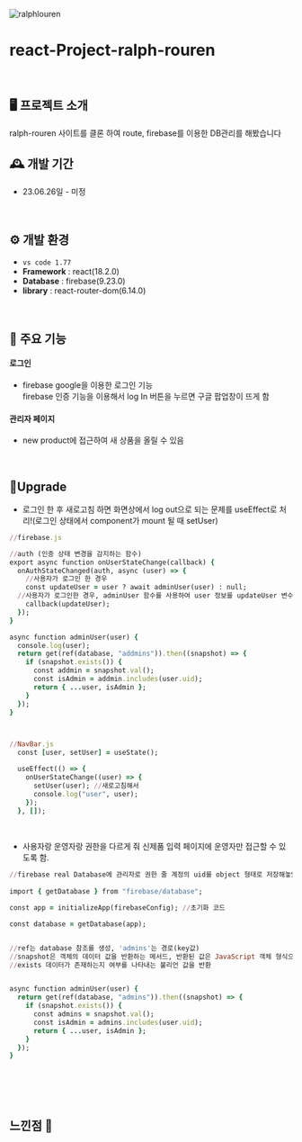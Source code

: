 ![ralphlouren](https://github.com/future9061/ralph-lauren-react/assets/132829711/3ff13a2a-f25a-439c-81ba-ff3124bef497)
<br>


# react-Project-ralph-rouren
<br>


## 🖥️ 프로젝트 소개
ralph-rouren 사이트를 클론 하여 route, firebase를 이용한 DB관리를 해봤습니다
<br>

## 🕰️ 개발 기간
* 23.06.26일 - 미정
<br>


## ⚙️ 개발 환경
- `vs code 1.77`
- **Framework** : react(18.2.0)
- **Database** : firebase(9.23.0)
- **library** : react-router-dom(6.14.0)
<br>


## 📌 주요 기능
#### 로그인 
- firebase google을 이용한 로그인 기능<br />
  firebase 인증 기능을 이용해서 log In 버튼을 누르면 구글 팝업창이 뜨게 함


#### 관리자 페이지 
- new product에 접근하여 새 상품을 올릴 수 있음

<br>


## 🎇Upgrade

- 로그인 한 후 새로고침 하면 화면상에서 log out으로 되는 문제를 useEffect로 처리!(로그인 상태에서 component가 mount 될 때 setUser)
  
```ruby
//firebase.js

//auth (인증 상태 변경을 감지하는 함수)
export async function onUserStateChange(callback) {
  onAuthStateChanged(auth, async (user) => {
    //사용자가 로그인 한 경우
    const updateUser = user ? await adminUser(user) : null;
  //사용자가 로그인한 경우, adminUser 함수를 사용하여 user 정보를 updateUser 변수에 저장
    callback(updateUser);
  });
}

async function adminUser(user) {
  console.log(user);
  return get(ref(database, "addmins")).then((snapshot) => {
    if (snapshot.exists()) {
      const addmin = snapshot.val();
      const isAdmin = addmin.includes(user.uid);
      return { ...user, isAdmin };
    }
  });
}



//NavBar.js
  const [user, setUser] = useState();

  useEffect(() => { 
    onUserStateChange((user) => {
      setUser(user); //새로고침해서 
      console.log("user", user); 
    });
  }, []);


```
<br>


- 사용자랑 운영자랑 권한을 다르게 줘 신제품 입력 페이지에 운영자만 접근할 수 있도록 함.

```ruby
//firebase real Database에 관리자로 권한 줄 계정의 uid를 object 형태로 저장해놓았기 때문에 db 연결해서 로그인한 계정의 uid와 user에 저장된 uid를 비교해야 함
 
import { getDatabase } from "firebase/database";

const app = initializeApp(firebaseConfig); //초기화 코드

const database = getDatabase(app);


//ref는 database 참조를 생성, 'admins'는 경로(key값)
//snapshot은 객체의 데이터 값을 반환하는 메서드, 반환된 값은 JavaScript 객체 형식으로 제공
//exists 데이터가 존재하는지 여부를 나타내는 불리언 값을 반환


async function adminUser(user) {
  return get(ref(database, "admins")).then((snapshot) => {
    if (snapshot.exists()) {
      const admins = snapshot.val();
      const isAdmin = admins.includes(user.uid);
      return { ...user, isAdmin };
    }
  });
}







```


## 느낀점 📢
